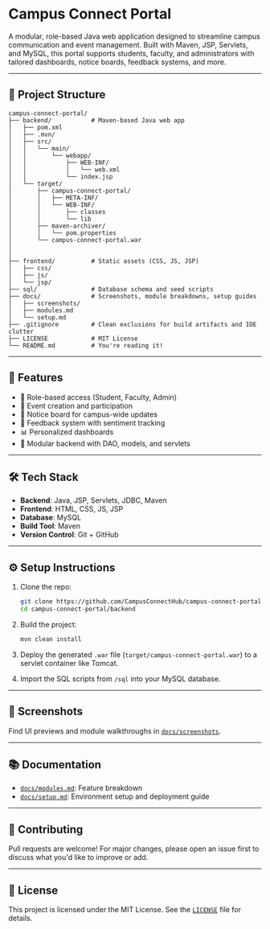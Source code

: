 # Campus Connect Portal

A modular, role-based Java web application designed to streamline campus communication and event management. Built with Maven, JSP, Servlets, and MySQL, this portal supports students, faculty, and administrators with tailored dashboards, notice boards, feedback systems, and more.

---

## 📁 Project Structure

```
campus-connect-portal/
├── backend/           # Maven-based Java web app
│   ├── pom.xml
│   ├── .mvn/
│   ├── src/
│   │   └── main/
│   │       └── webapp/
│   │           ├── WEB-INF/
│   │           │   └── web.xml
│   │           └── index.jsp
│   └── target/
│       ├── campus-connect-portal/
│       │   ├── META-INF/
│       │   └── WEB-INF/
│       │       ├── classes
│       │       └── lib
│       ├── maven-archiver/
│       │   └── pom.properties
│       └── campus-connect-portal.war
│
│
├── frontend/          # Static assets (CSS, JS, JSP)
│   ├── css/
│   ├── js/
│   └── jsp/
├── sql/               # Database schema and seed scripts
├── docs/              # Screenshots, module breakdowns, setup guides
│   ├── screenshots/
│   ├── modules.md
│   └── setup.md
├── .gitignore         # Clean exclusions for build artifacts and IDE clutter
├── LICENSE            # MIT License
└── README.md          # You're reading it!
```

---

## 🚀 Features

- 🔐 Role-based access (Student, Faculty, Admin)
- 📅 Event creation and participation
- 📢 Notice board for campus-wide updates
- 📝 Feedback system with sentiment tracking
- 📊 Personalized dashboards
- 🧩 Modular backend with DAO, models, and servlets

---

## 🛠️ Tech Stack

- **Backend**: Java, JSP, Servlets, JDBC, Maven
- **Frontend**: HTML, CSS, JS, JSP
- **Database**: MySQL
- **Build Tool**: Maven
- **Version Control**: Git + GitHub

---

## ⚙️ Setup Instructions

1. Clone the repo:
   ```bash
   git clone https://github.com/CampusConnectHub/campus-connect-portal.git
   cd campus-connect-portal/backend
   ```

2. Build the project:
   ```bash
   mvn clean install
   ```

3. Deploy the generated `.war` file (`target/campus-connect-portal.war`) to a servlet container like Tomcat.

4. Import the SQL scripts from `/sql` into your MySQL database.

---

## 📸 Screenshots

Find UI previews and module walkthroughs in [`docs/screenshots`](docs/screenshots).

---

## 📚 Documentation

- [`docs/modules.md`](docs/modules.md): Feature breakdown
- [`docs/setup.md`](docs/setup.md): Environment setup and deployment guide

---

## 🧠 Contributing

Pull requests are welcome! For major changes, please open an issue first to discuss what you'd like to improve or add.

---

## 📄 License

This project is licensed under the MIT License. See the [`LICENSE`](LICENSE) file for details.
```
